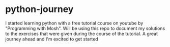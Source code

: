 # python-journey
I started learning python with a free tutorial course on youtube by "Programming with Mosh".
Will be using this repo to document my solutions to the exercises that were given during the course of the tutorial.
A great journey ahead and I'm excited to get started
